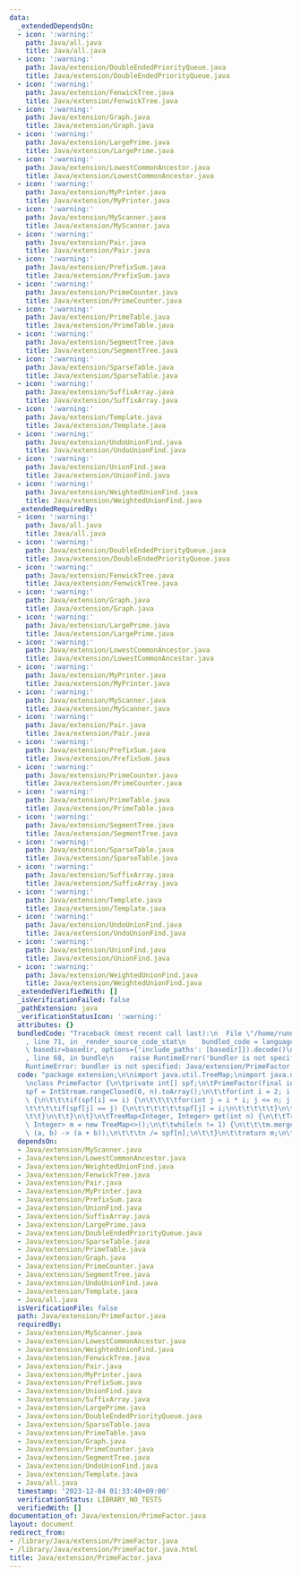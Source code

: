 ```yaml
---
data:
  _extendedDependsOn:
  - icon: ':warning:'
    path: Java/all.java
    title: Java/all.java
  - icon: ':warning:'
    path: Java/extension/DoubleEndedPriorityQueue.java
    title: Java/extension/DoubleEndedPriorityQueue.java
  - icon: ':warning:'
    path: Java/extension/FenwickTree.java
    title: Java/extension/FenwickTree.java
  - icon: ':warning:'
    path: Java/extension/Graph.java
    title: Java/extension/Graph.java
  - icon: ':warning:'
    path: Java/extension/LargePrime.java
    title: Java/extension/LargePrime.java
  - icon: ':warning:'
    path: Java/extension/LowestCommonAncestor.java
    title: Java/extension/LowestCommonAncestor.java
  - icon: ':warning:'
    path: Java/extension/MyPrinter.java
    title: Java/extension/MyPrinter.java
  - icon: ':warning:'
    path: Java/extension/MyScanner.java
    title: Java/extension/MyScanner.java
  - icon: ':warning:'
    path: Java/extension/Pair.java
    title: Java/extension/Pair.java
  - icon: ':warning:'
    path: Java/extension/PrefixSum.java
    title: Java/extension/PrefixSum.java
  - icon: ':warning:'
    path: Java/extension/PrimeCounter.java
    title: Java/extension/PrimeCounter.java
  - icon: ':warning:'
    path: Java/extension/PrimeTable.java
    title: Java/extension/PrimeTable.java
  - icon: ':warning:'
    path: Java/extension/SegmentTree.java
    title: Java/extension/SegmentTree.java
  - icon: ':warning:'
    path: Java/extension/SparseTable.java
    title: Java/extension/SparseTable.java
  - icon: ':warning:'
    path: Java/extension/SuffixArray.java
    title: Java/extension/SuffixArray.java
  - icon: ':warning:'
    path: Java/extension/Template.java
    title: Java/extension/Template.java
  - icon: ':warning:'
    path: Java/extension/UndoUnionFind.java
    title: Java/extension/UndoUnionFind.java
  - icon: ':warning:'
    path: Java/extension/UnionFind.java
    title: Java/extension/UnionFind.java
  - icon: ':warning:'
    path: Java/extension/WeightedUnionFind.java
    title: Java/extension/WeightedUnionFind.java
  _extendedRequiredBy:
  - icon: ':warning:'
    path: Java/all.java
    title: Java/all.java
  - icon: ':warning:'
    path: Java/extension/DoubleEndedPriorityQueue.java
    title: Java/extension/DoubleEndedPriorityQueue.java
  - icon: ':warning:'
    path: Java/extension/FenwickTree.java
    title: Java/extension/FenwickTree.java
  - icon: ':warning:'
    path: Java/extension/Graph.java
    title: Java/extension/Graph.java
  - icon: ':warning:'
    path: Java/extension/LargePrime.java
    title: Java/extension/LargePrime.java
  - icon: ':warning:'
    path: Java/extension/LowestCommonAncestor.java
    title: Java/extension/LowestCommonAncestor.java
  - icon: ':warning:'
    path: Java/extension/MyPrinter.java
    title: Java/extension/MyPrinter.java
  - icon: ':warning:'
    path: Java/extension/MyScanner.java
    title: Java/extension/MyScanner.java
  - icon: ':warning:'
    path: Java/extension/Pair.java
    title: Java/extension/Pair.java
  - icon: ':warning:'
    path: Java/extension/PrefixSum.java
    title: Java/extension/PrefixSum.java
  - icon: ':warning:'
    path: Java/extension/PrimeCounter.java
    title: Java/extension/PrimeCounter.java
  - icon: ':warning:'
    path: Java/extension/PrimeTable.java
    title: Java/extension/PrimeTable.java
  - icon: ':warning:'
    path: Java/extension/SegmentTree.java
    title: Java/extension/SegmentTree.java
  - icon: ':warning:'
    path: Java/extension/SparseTable.java
    title: Java/extension/SparseTable.java
  - icon: ':warning:'
    path: Java/extension/SuffixArray.java
    title: Java/extension/SuffixArray.java
  - icon: ':warning:'
    path: Java/extension/Template.java
    title: Java/extension/Template.java
  - icon: ':warning:'
    path: Java/extension/UndoUnionFind.java
    title: Java/extension/UndoUnionFind.java
  - icon: ':warning:'
    path: Java/extension/UnionFind.java
    title: Java/extension/UnionFind.java
  - icon: ':warning:'
    path: Java/extension/WeightedUnionFind.java
    title: Java/extension/WeightedUnionFind.java
  _extendedVerifiedWith: []
  _isVerificationFailed: false
  _pathExtension: java
  _verificationStatusIcon: ':warning:'
  attributes: {}
  bundledCode: "Traceback (most recent call last):\n  File \"/home/runner/.local/lib/python3.10/site-packages/onlinejudge_verify/documentation/build.py\"\
    , line 71, in _render_source_code_stat\n    bundled_code = language.bundle(stat.path,\
    \ basedir=basedir, options={'include_paths': [basedir]}).decode()\n  File \"/home/runner/.local/lib/python3.10/site-packages/onlinejudge_verify/languages/user_defined.py\"\
    , line 68, in bundle\n    raise RuntimeError('bundler is not specified: {}'.format(str(path)))\n\
    RuntimeError: bundler is not specified: Java/extension/PrimeFactor.java\n"
  code: "package extension;\n\nimport java.util.TreeMap;\nimport java.util.stream.IntStream;\n\
    \nclass PrimeFactor {\n\tprivate int[] spf;\n\tPrimeFactor(final int n) {\n\t\t\
    spf = IntStream.rangeClosed(0, n).toArray();\n\t\tfor(int i = 2; i * i <= n; ++i)\
    \ {\n\t\t\tif(spf[i] == i) {\n\t\t\t\tfor(int j = i * i; j <= n; j += i) {\n\t\
    \t\t\t\tif(spf[j] == j) {\n\t\t\t\t\t\tspf[j] = i;\n\t\t\t\t\t}\n\t\t\t\t}\n\t\
    \t\t}\n\t\t}\n\t}\n\tTreeMap<Integer, Integer> get(int n) {\n\t\tTreeMap<Integer,\
    \ Integer> m = new TreeMap<>();\n\t\twhile(n != 1) {\n\t\t\tm.merge(spf[n], 1,\
    \ (a, b) -> (a + b));\n\t\t\tn /= spf[n];\n\t\t}\n\t\treturn m;\n\t}\n}"
  dependsOn:
  - Java/extension/MyScanner.java
  - Java/extension/LowestCommonAncestor.java
  - Java/extension/WeightedUnionFind.java
  - Java/extension/FenwickTree.java
  - Java/extension/Pair.java
  - Java/extension/MyPrinter.java
  - Java/extension/PrefixSum.java
  - Java/extension/UnionFind.java
  - Java/extension/SuffixArray.java
  - Java/extension/LargePrime.java
  - Java/extension/DoubleEndedPriorityQueue.java
  - Java/extension/SparseTable.java
  - Java/extension/PrimeTable.java
  - Java/extension/Graph.java
  - Java/extension/PrimeCounter.java
  - Java/extension/SegmentTree.java
  - Java/extension/UndoUnionFind.java
  - Java/extension/Template.java
  - Java/all.java
  isVerificationFile: false
  path: Java/extension/PrimeFactor.java
  requiredBy:
  - Java/extension/MyScanner.java
  - Java/extension/LowestCommonAncestor.java
  - Java/extension/WeightedUnionFind.java
  - Java/extension/FenwickTree.java
  - Java/extension/Pair.java
  - Java/extension/MyPrinter.java
  - Java/extension/PrefixSum.java
  - Java/extension/UnionFind.java
  - Java/extension/SuffixArray.java
  - Java/extension/LargePrime.java
  - Java/extension/DoubleEndedPriorityQueue.java
  - Java/extension/SparseTable.java
  - Java/extension/PrimeTable.java
  - Java/extension/Graph.java
  - Java/extension/PrimeCounter.java
  - Java/extension/SegmentTree.java
  - Java/extension/UndoUnionFind.java
  - Java/extension/Template.java
  - Java/all.java
  timestamp: '2023-12-04 01:33:40+09:00'
  verificationStatus: LIBRARY_NO_TESTS
  verifiedWith: []
documentation_of: Java/extension/PrimeFactor.java
layout: document
redirect_from:
- /library/Java/extension/PrimeFactor.java
- /library/Java/extension/PrimeFactor.java.html
title: Java/extension/PrimeFactor.java
---
```


